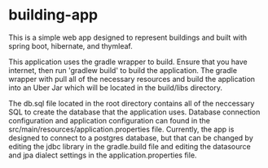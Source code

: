 # building-app
This is a simple web app designed to represent buildings and built with spring boot, hibernate, and thymleaf.

This application uses the gradle wrapper to build.  Ensure that you have internet, then run 'gradlew build' to build the application.  The gradle wrapper with pull all of the necessary resources and build the application into an Uber Jar which will be located in the build/libs directory.

The db.sql file located in the root directory contains all of the neccessary SQL to create the database that the application uses.  Database connection configuration and application configuration can found in the src/main/resources/application.properties file.  Currently, the app is designed to connect to a postgres database, but that can be changed by editing the jdbc library in the gradle.build file and editing the datasource and jpa dialect settings in the application.properties file.
